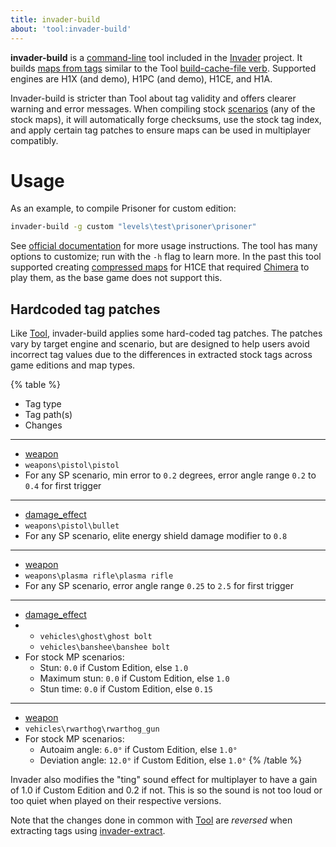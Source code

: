 ```yaml
---
title: invader-build
about: 'tool:invader-build'
---
```

**invader-build** is a [command-line](~) tool included in the [Invader](~) project. It builds [maps from tags](~map#building-maps-from-tags) similar to the Tool [build-cache-file verb](~h1a-tool#build-cache-file). Supported engines are H1X (and demo), H1PC (and demo), H1CE, and H1A.

Invader-build is stricter than Tool about tag validity and offers clearer warning and error messages. When compiling stock [scenarios](~scenario) (any of the stock maps), it will automatically forge checksums, use the stock tag index, and apply certain tag patches to ensure maps can be used in multiplayer compatibly.

# Usage
As an example, to compile Prisoner for custom edition:

```cmd
invader-build -g custom "levels\test\prisoner\prisoner"
```

See [official documentation][docs] for more usage instructions. The tool has many options to customize; run with the `-h` flag to learn more. In the past this tool supported creating [compressed maps](~map#compressed-maps) for H1CE that required [Chimera](~) to play them, as the base game does not support this.

## Hardcoded tag patches
Like [Tool](~h1a-tool#hardcoded-tag-patches), invader-build applies some hard-coded tag patches. The patches vary by target engine and scenario, but are designed to help users avoid incorrect tag values due to the differences in extracted stock tags across game editions and map types.

{% table %}
* Tag type
* Tag path(s)
* Changes
---
* [weapon](~)
* `weapons\pistol\pistol`
* For any SP scenario, min error to `0.2` degrees, error angle range `0.2` to `0.4` for first trigger
---
* [damage_effect](~)
* `weapons\pistol\bullet`
* For any SP scenario, elite energy shield damage modifier to `0.8`
---
* [weapon](~)
* `weapons\plasma rifle\plasma rifle`
* For any SP scenario, error angle range `0.25` to `2.5` for first trigger
---
* [damage_effect](~)
*
  * `vehicles\ghost\ghost bolt`
  * `vehicles\banshee\banshee bolt`
*
  For stock MP scenarios:
  * Stun: `0.0` if Custom Edition, else `1.0`
  * Maximum stun: `0.0` if Custom Edition, else `1.0`
  * Stun time: `0.0` if Custom Edition, else `0.15`
---
* [weapon](~)
* `vehicles\rwarthog\rwarthog_gun`
*
  For stock MP scenarios:
  * Autoaim angle: `6.0°` if Custom Edition, else `1.0°`
  * Deviation angle: `12.0°` if Custom Edition, else `1.0°`
{% /table %}

Invader also modifies the "ting" sound effect for multiplayer to have a gain of 1.0 if Custom Edition and 0.2 if not. This is so the sound is not too loud or too quiet when played on their respective versions.

Note that the changes done in common with [Tool](~h1a-tool#hardcoded-tag-patches) are _reversed_ when extracting tags using [invader-extract](~).


[docs]: https://github.com/SnowyMouse/invader#invader-build
